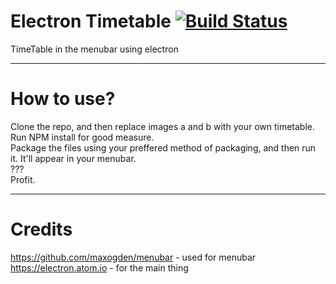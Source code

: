 # Electron Timetable [![Build Status](https://travis-ci.org/willyb321/electron-menubar-timetable.svg?branch=master)](https://travis-ci.org/willyb321/electron-menubar-timetable)
TimeTable in the menubar using electron
***
# How to use?  
Clone the repo, and then replace images a and b with your own timetable. Run NPM install for good measure.  
Package the files using your preffered method of packaging, and then run it. It'll appear in your menubar.  
???  
Profit.
***
# Credits
<https://github.com/maxogden/menubar> - used for menubar  
<https://electron.atom.io> - for the main thing
